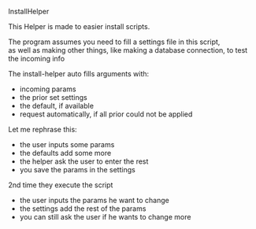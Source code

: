InstallHelper

This Helper is made to easier install scripts. 

The program assumes you need to fill a settings file in this script,  
as well as making other things, like making a database connection, to test the incoming info  

The install-helper auto fills arguments with:
 - incoming params
 - the prior set settings 
 - the default, if  available
 - request automatically, if all prior could not be applied  
 
Let me rephrase this:
 - the user inputs some params
 - the defaults add some more
 - the helper ask the user to enter the rest
 - you save the params in the settings
 
 2nd time they execute the script
 - the user inputs the params he want to change
 - the settings add the rest of the params
 - you can still ask the user if he wants to change more
 

